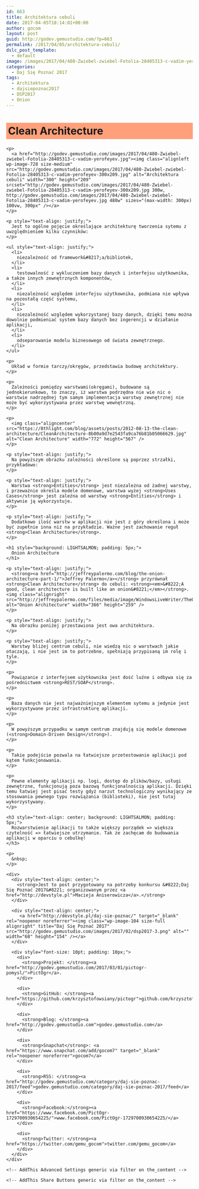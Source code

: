 ```yaml
---
id: 663
title: Architektura cebuli
date: 2017-04-05T18:14:01+00:00
author: gocom
layout: post
guid: http://godev.gemustudio.com/?p=663
permalink: /2017/04/05/architektura-cebuli/
dslc_post_template:
  - default
image: /images/2017/04/480-Zwiebel-zwiebel-Fotolia-28405313-c-vadim-yerofeyev.jpg
categories:
  - Daj Się Poznać 2017
tags:
  - Architektura
  - dajsiepoznac2017
  - DSP2017
  - Onion
---
```

<div id="dslc-theme-content">
  <div id="dslc-theme-content-inner">
    <h1 style="background: LIGHTSALMON; padding: 5px;">
      Clean Architecture
    </h1>
    
    <p>
      <a href="http://godev.gemustudio.com/images/2017/04/480-Zwiebel-zwiebel-Fotolia-28405313-c-vadim-yerofeyev.jpg"><img class="alignleft wp-image-728 size-medium" src="http://godev.gemustudio.com/images/2017/04/480-Zwiebel-zwiebel-Fotolia-28405313-c-vadim-yerofeyev-300x209.jpg" alt="Architektura cebuli" width="300" height="209" srcset="http://godev.gemustudio.com/images/2017/04/480-Zwiebel-zwiebel-Fotolia-28405313-c-vadim-yerofeyev-300x209.jpg 300w, http://godev.gemustudio.com/images/2017/04/480-Zwiebel-zwiebel-Fotolia-28405313-c-vadim-yerofeyev.jpg 480w" sizes="(max-width: 300px) 100vw, 300px" /></a>
    </p>
    
    <p style="text-align: justify;">
      Jest to ogólne pojęcie określające architekturę tworzenia sytemu z uwzględnieniem kilku czynników:
    </p>
    
    <ul style="text-align: justify;">
      <li>
        niezależność od framework&#8217;a/bibliotek,
      </li>
      <li>
        testowalność z wykluczeniem bazy danych i interfejsu użytkownika, a także innych zewnętrznych komponentów,
      </li>
      <li>
        niezależność względem interfejsu użytkownika, podmiana nie wpływa na pozostałą część systemu,
      </li>
      <li>
        niezależność względem wykorzystanej bazy danych, dzięki temu można dowolnie podmieniać system bazy danych bez ingerencji w działanie aplikacji,
      </li>
      <li>
        odseparowanie modelu biznesowego od świata zewnętrznego.
      </li>
    </ul>
    
    <p>
      Układ w formie tarczy/okręgów, przedstawia budowę architektury.
    </p>
    
    <p>
      Zależności pomiędzy warstwami(okręgami), budowane są jednokierunkowo, to znaczy, iż warstwa podrzędna nie wie nic o warstwie nadrzędnej tym samym implementacja warstwy zewnętrznej nie może być wykorzystywana przez warstwę wewnętrzną.
    </p>
    
    <p>
      <img class="aligncenter" src="https://8thlight.com/blog/assets/posts/2012-08-13-the-clean-architecture/CleanArchitecture-8b00a9d7e2543fa9ca76b81b05066629.jpg" alt="Clean Architecture" width="772" height="567" />
    </p>
    
    <p style="text-align: justify;">
      Na powyższym obrazku zależności określone są poprzez strzałki, przykładowo:
    </p>
    
    <p style="text-align: justify;">
      Warstwa <strong>Entities</strong> jest niezależna od żadnej warstwy, i przeważnie określa modele domenowe, warstwa wyżej <strong>Uses Cases</strong> jest zależna od warstwy <strong>Entities</strong> i aktywnie ją wykorzystuje.
    </p>
    
    <p style="text-align: justify;">
      Dodatkowo ilość warstw w aplikacji nie jest z góry określona i może być zupełnie inna niż na przykładzie. Ważne jest zachowanie reguł <strong>Clean Architecture</strong>.
    </p>
    
    <h1 style="background: LIGHTSALMON; padding: 5px;">
      Onion Architecture
    </h1>
    
    <p style="text-align: justify;">
      <strong><a href="http://jeffreypalermo.com/blog/the-onion-architecture-part-1/">Jeffrey Palermo</a></strong> przyrównał <strong>Clean Architecture</strong> do cebuli: <strong><em>&#8222;A good, clean architecture is built like an onion&#8221;</em></strong>.<img class="alignright" src="http://jeffreypalermo.com/files/media/image/WindowsLiveWriter/TheOnionArchitecturepart1_70A9/image%7B0%7D%5B59%5D.png" alt="Onion Architecture" width="366" height="259" />
    </p>
    
    <p style="text-align: justify;">
      Na obrazku poniżej przestawiona jest owa architektura.
    </p>
    
    <p style="text-align: justify;">
      Warstwy bliżej centrum cebuli, nie wiedzą nic o warstwach jakie otaczają, i nie jest im to potrzebne, spełniają przypisaną im rolę i tyle.
    </p>
    
    <p>
      Powiązanie z interfejsem użytkownika jest dość luźne i odbywa się za pośrednictwem <strong>REST/SOAP</strong>.
    </p>
    
    <p>
      Baza danych nie jest najważniejszym elementem sytemu a jedynie jest wykorzystywane przez infrastrukturę aplikacji.
    </p>
    
    <p>
      W powyższym przypadku w samym centrum znajdują się modele domenowe (<strong>Domain-Driven Design</strong>).
    </p>
    
    <p>
      Takie podejście pozwala na łatwiejsze przetestowanie aplikacji pod kątem funkcjonowania.
    </p>
    
    <p>
      Pewne elementy aplikacji np. logi, dostęp do plików/bazy, usługi zewnętrzne, funkcjonują poza bazową funkcjonalnością aplikacji. Dzięki temu łatwiej jest pisać testy gdyż narzut technologiczny wynikający ze stosowania pewnego typu rozwiązania (biblioteki), nie jest tutaj wykorzystywany.
    </p>
    
    <h3 style="text-align: center; background: LIGHTSALMON; padding: 5px;">
      Rozwarstwienie aplikacji to także większy porządek => większa czytelność => łatwiejsze utrzymanie. Tak że zachęcam do budowania aplikacji w oparciu o cebulkę!
    </h3>
    
    <p>
      &nbsp;
    </p>
    
    <div>
      <div style="text-align: center;">
        <strong>Jest to post przygotowany na potrzeby konkursu &#8222;Daj Się Poznać 2017&#8221; organizowanym przez <a href="http://devstyle.pl">Macieja Aniserowicza</a>.</strong>
      </div>
      
      <div style="text-align: center;">
         <a href="http://devstyle.pl/daj-sie-poznac/" target="_blank" rel="noopener noreferrer"><img class="wp-image-104 size-full alignright" title="Daj Się Poznać 2017" src="http://godev.gemustudio.com/images/2017/02/dsp2017-3.png" alt="" width="68" height="154" /></a>
      </div>
      
      <div style="font-size: 10pt; padding: 10px;">
        <div>
          <strong>Projekt: </strong><a href="http://godev.gemustudio.com/2017/03/01/pictogr-pomysl/">PictOgr</a>.
        </div>
        
        <div>
          <strong>GitHub: </strong><a href="https://github.com/krzysztofowsiany/pictogr">github.com/krzysztofowsiany/pictogr</a>
        </div>
        
        <div>
          <strong>Blog: </strong><a href="http://godev.gemustudio.com">godev.gemustudio.com</a>
        </div>
        
        <div>
          <strong>Snapchat</strong>: <a href="https://www.snapchat.com/add/gocom7" target="_blank" rel="noopener noreferrer">gocom7</a>
        </div>
        
        <div>
          <strong>RSS: </strong><a href="http://godev.gemustudio.com/category/daj-sie-poznac-2017/feed">godev.gemustudio.com/category/daj-sie-poznac-2017/feed</a>
        </div>
        
        <div>
          <strong>Facebook:</strong><a href="https://www.facebook.com/PictOgr-1729700930654225/">www.facebook.com/PictOgr-1729700930654225/</a>
        </div>
        
        <div>
          <strong>Twitter: </strong><a href="https://twitter.com/gemu_gocom">twitter.com/gemu_gocom</a>
        </div>
      </div>
    </div>
    
    <!-- AddThis Advanced Settings generic via filter on the_content -->
    
    <!-- AddThis Share Buttons generic via filter on the_content -->
  </div>
</div>